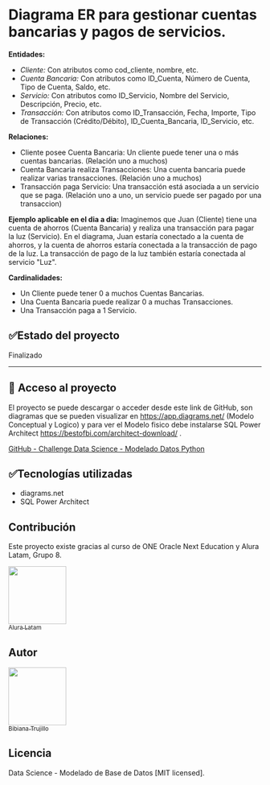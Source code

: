

# Diagrama ER para gestionar cuentas bancarias y pagos de servicios. 

**Entidades:**

*  _Cliente:_ Con atributos como cod_cliente, nombre, etc.
*  _Cuenta Bancaria:_ Con atributos como ID_Cuenta, Número de Cuenta, Tipo de Cuenta, Saldo, etc.
*  _Servicio:_ Con atributos como ID_Servicio, Nombre del Servicio, Descripción, Precio, etc.
*  _Transacción:_ Con atributos como ID_Transacción, Fecha, Importe, Tipo de Transacción (Crédito/Débito), ID_Cuenta_Bancaria, ID_Servicio, etc.


**Relaciones:**
* Cliente posee Cuenta Bancaria: Un cliente puede tener una o más cuentas bancarias. (Relación uno a muchos)
* Cuenta Bancaria realiza Transacciones: Una cuenta bancaria puede realizar varias transacciones. (Relación uno a muchos)
* Transacción paga Servicio: Una transacción está asociada a un servicio que se paga.
(Relación uno a uno, un servicio puede ser pagado por una transaccion)

**Ejemplo aplicable en el dia a dia:**
Imaginemos que Juan (Cliente) tiene una cuenta de ahorros (Cuenta Bancaria) y realiza una transacción para pagar la luz (Servicio).
En el diagrama, Juan estaría conectado a la cuenta de ahorros, y la cuenta de ahorros estaría conectada a la transacción de pago de la luz.
La transacción de pago de la luz también estaría conectada al servicio "Luz".

**Cardinalidades:**
* Un Cliente puede tener 0 a muchos Cuentas Bancarias.
* Una Cuenta Bancaria puede realizar 0 a muchas Transacciones.
* Una Transacción paga a 1 Servicio.

## :white_check_mark:Estado del proyecto

Finalizado 

---

## 📁 Acceso al proyecto
El proyecto se puede descargar o acceder desde este link de GitHub, son diagramas que se pueden visualizar en https://app.diagrams.net/ (Modelo Conceptual y Logico) y para ver el Modelo fisico debe instalarse SQL Power Architect https://bestofbi.com/architect-download/ .

[GitHub - Challenge Data Science - Modelado Datos Python](https://github.com/BibiTC/DS-Modelado-Bases-de-Datos.git)


## :white_check_mark:Tecnologías utilizadas
- diagrams.net
- SQL Power Architect
  
## Contribución
Este proyecto existe gracias al curso de ONE Oracle Next Education y Alura Latam, Grupo 8.

[<img src="https://avatars.githubusercontent.com/alura-es-cursos" width=115><br><sub>Alura Latam</sub>](https://github.com/alura-es-cursos)


## Autor

[<img src="https://avatars.githubusercontent.com/BibiTC" width=115><br><sub>Bibiana Trujillo</sub>](https://github.com/BibiTC)

## Licencia

Data Science - Modelado de Base de Datos [MIT licensed].
